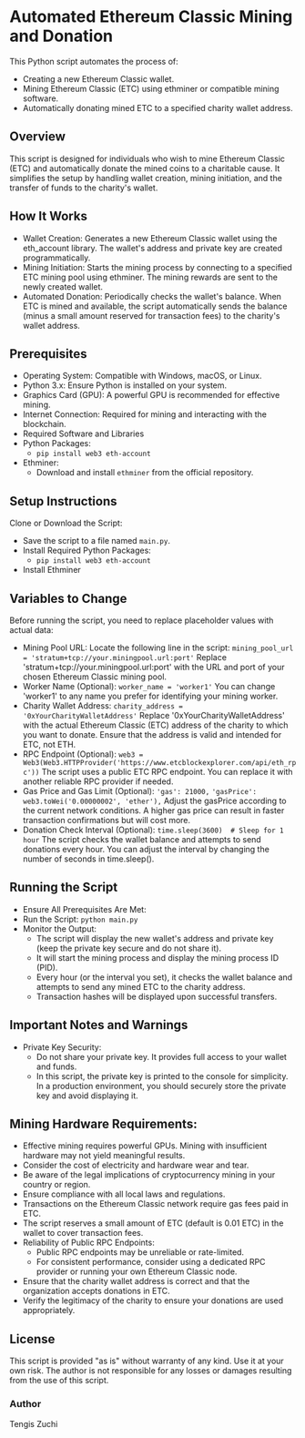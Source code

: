# Automated Ethereum Classic Mining and Donation
This Python script automates the process of:

- Creating a new Ethereum Classic wallet.
- Mining Ethereum Classic (ETC) using ethminer or compatible mining software.
- Automatically donating mined ETC to a specified charity wallet address.

## Overview
This script is designed for individuals who wish to mine Ethereum Classic (ETC) and automatically donate the mined coins to a charitable cause. It simplifies the setup by handling wallet creation, mining initiation, and the transfer of funds to the charity's wallet.

## How It Works
- Wallet Creation: Generates a new Ethereum Classic wallet using the eth_account library. The wallet's address and private key are created programmatically.
- Mining Initiation: Starts the mining process by connecting to a specified ETC mining pool using ethminer. The mining rewards are sent to the newly created wallet.
- Automated Donation: Periodically checks the wallet's balance. When ETC is mined and available, the script automatically sends the balance (minus a small amount reserved for transaction fees) to the charity's wallet address.

## Prerequisites
- Operating System: Compatible with Windows, macOS, or Linux.
- Python 3.x: Ensure Python is installed on your system.
- Graphics Card (GPU): A powerful GPU is recommended for effective mining.
- Internet Connection: Required for mining and interacting with the blockchain.
- Required Software and Libraries
- Python Packages:
    - ```pip install web3 eth-account```
- Ethminer:
    - Download and install ```ethminer``` from the official repository.

## Setup Instructions
Clone or Download the Script:
- Save the script to a file named ```main.py```.
- Install Required Python Packages:
    - ```pip install web3 eth-account```
- Install Ethminer

## Variables to Change
Before running the script, you need to replace placeholder values with actual data:

- Mining Pool URL:
Locate the following line in the script:
```mining_pool_url = 'stratum+tcp://your.miningpool.url:port'```
Replace 'stratum+tcp://your.miningpool.url:port' with the URL and port of your chosen Ethereum Classic mining pool.
- Worker Name (Optional):
```worker_name = 'worker1'```
You can change 'worker1' to any name you prefer for identifying your mining worker.
- Charity Wallet Address:
```charity_address = '0xYourCharityWalletAddress'```
Replace '0xYourCharityWalletAddress' with the actual Ethereum Classic (ETC) address of the charity to which you want to donate.
Ensure that the address is valid and intended for ETC, not ETH.
- RPC Endpoint (Optional):
```web3 = Web3(Web3.HTTPProvider('https://www.etcblockexplorer.com/api/eth_rpc'))```
The script uses a public ETC RPC endpoint. You can replace it with another reliable RPC provider if needed.
- Gas Price and Gas Limit (Optional):
```'gas': 21000,```
```'gasPrice': web3.toWei('0.00000002', 'ether'),```
Adjust the gasPrice according to the current network conditions. A higher gas price can result in faster transaction confirmations but will cost more.
- Donation Check Interval (Optional):
```time.sleep(3600)  # Sleep for 1 hour```
The script checks the wallet balance and attempts to send donations every hour. You can adjust the interval by changing the number of seconds in time.sleep().

## Running the Script
- Ensure All Prerequisites Are Met:
- Run the Script:
```python main.py```
- Monitor the Output:
    - The script will display the new wallet's address and private key (keep the private key secure and do not share it).
    - It will start the mining process and display the mining process ID (PID).
    - Every hour (or the interval you set), it checks the wallet balance and attempts to send any mined ETC to the charity address.
    - Transaction hashes will be displayed upon successful transfers.

## Important Notes and Warnings
- Private Key Security:
    - Do not share your private key. It provides full access to your wallet and funds.
    - In this script, the private key is printed to the console for simplicity. In a production environment, you should securely store the private key and avoid displaying it.

## Mining Hardware Requirements:
- Effective mining requires powerful GPUs. Mining with insufficient hardware may not yield meaningful results.
- Consider the cost of electricity and hardware wear and tear.
- Be aware of the legal implications of cryptocurrency mining in your country or region.
- Ensure compliance with all local laws and regulations.
- Transactions on the Ethereum Classic network require gas fees paid in ETC.
- The script reserves a small amount of ETC (default is 0.01 ETC) in the wallet to cover transaction fees.
- Reliability of Public RPC Endpoints:
    - Public RPC endpoints may be unreliable or rate-limited.
    - For consistent performance, consider using a dedicated RPC provider or running your own Ethereum Classic node.
- Ensure that the charity wallet address is correct and that the organization accepts donations in ETC.
- Verify the legitimacy of the charity to ensure your donations are used appropriately.

## License
This script is provided "as is" without warranty of any kind. Use it at your own risk. The author is not responsible for any losses or damages resulting from the use of this script.

### Author
Tengis Zuchi
